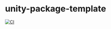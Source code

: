 # unity-package-template

[![CI](https://github.com/Ra-Coding/unity-package-template/actions/workflows/ci.yml/badge.svg)](https://github.com/Ra-Coding/unity-package-template/actions/workflows/ci.yml)